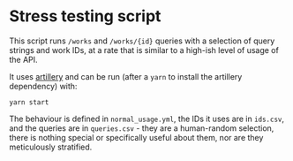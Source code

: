 # Stress testing script

This script runs `/works` and `/works/{id}` queries with a selection of query strings and work IDs, at a rate that is similar to a high-ish level of usage of the API.

It uses [artillery](https://artillery.io/) and can be run (after a `yarn` to install the artillery dependency) with:
```
yarn start
```
The behaviour is defined in `normal_usage.yml`, the IDs it uses are in `ids.csv`, and the queries are in `queries.csv` - they are a human-random selection, there is nothing special or specifically useful about them, nor are they meticulously stratified.

